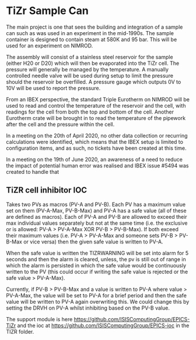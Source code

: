 # TiZr Sample Can

The main project is one that sees the building and integration of a sample can such as was used in an experiment in the mid-1990s. The sample container is designed to contain steam at 580K and 95 bar. This will be used for an experiment on NIMROD.

The assembly will consist of a stainless steel reservoir for the sample (either H20 or D20) which will then be evaporated into the TiZr cell. The pressure will generally be managed by the temperature. A manually controlled needle valve will be used during setup to limit the pressure should the reservoir be overfilled. A pressure gauge which outputs 0V to 10V will be used to report the pressure.

From an IBEX perspective, the standard Triple Eurotherm on NIMROD will be used to read and control the temperature of the reservoir and the cell, with readings for the cell from both the top and bottom of the cell. Another Eurotherm crate will be brought in to read the temperature of the pipework after the cell and the pressure within the cell.

In a meeting on the 20th of April 2020, no other data collection or recurring calculations were identified, which means that the IBEX setup is limited to configuration items, and as such, no tickets have been created at this time.

In a meeting on the 19th of June 2020, an awareness of a need to reduce the impact of potential human error was realised and IBEX issue #5494 was created to handle that

## TiZR cell inhibitor IOC

Takes two PVs as macros (PV-A and PV-B). Each PV has a maximum value set on them (PV-A-Max, PV-B-Max) and PV-A has a safe value (all of these are defined as macros). Each of PV-A and PV-B are allowed to exceed their max individual values separately but not at the same time (i.e. the exclusive or is allowed: PV-A > PV-A-Max XOR PV-B > PV-B-Max). If both exceed their maximum values (i.e. PV-A > PV-A-Max and someone sets PV-B > PV-B-Max or vice versa) then the given safe value is written to PV-A. 

When the safe value is written the TIZRWARNING will be set into alarm for 5 seconds and then the alarm is cleared, unless, the pv is still out of range in which the alarm is persisted in which the safe value would be continuously written to the PV (this could occur if writing the safe value is rejected or the safe value > PV-A-Max). 

Currently, if PV-B > PV-B-Max and a value is written to PV-A where value > PV-A-Max, the value will be set to PV-A for a brief period and then the safe value will be written to PV-A again overwriting this. We could change this by setting the DRVH on PV-A whilst inhibiting based on the PV-B value.

The support module is here https://github.com/ISISComputingGroup/EPICS-TiZr and the ioc at https://github.com/ISISComputingGroup/EPICS-ioc in the TIZR folder.